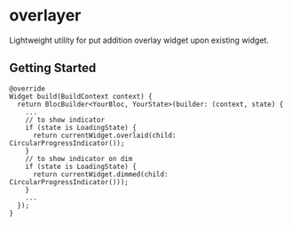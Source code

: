 # overlayer

Lightweight utility for put addition overlay widget upon existing widget.

## Getting Started

```
@override
Widget build(BuildContext context) {
  return BlocBuilder<YourBloc, YourState>(builder: (context, state) {
    ...
    // to show indicator
    if (state is LoadingState) {
      return currentWidget.overlaid(child: CircularProgressIndicator());
    }
    // to show indicator on dim
    if (state is LoadingState) {
      return currentWidget.dimmed(child: CircularProgressIndicator()));
    }
    ...
  });
}
```